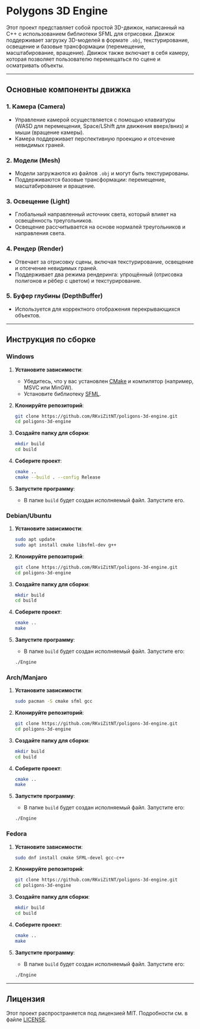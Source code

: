 # Polygons 3D Engine

Этот проект представляет собой простой 3D-движок, написанный на C++ с использованием библиотеки SFML для отрисовки. Движок поддерживает загрузку 3D-моделей в формате `.obj`, текстурирование, освещение и базовые трансформации (перемещение, масштабирование, вращение). Движок также включает в себя камеру, которая позволяет пользователю перемещаться по сцене и осматривать объекты.

---

## Основные компоненты движка

### 1. **Камера (Camera)**
   - Управление камерой осуществляется с помощью клавиатуры (WASD для перемещения, Space/LShift для движения вверх/вниз) и мыши (вращение камеры).
   - Камера поддерживает перспективную проекцию и отсечение невидимых граней.

### 2. **Модели (Mesh)**
   - Модели загружаются из файлов `.obj` и могут быть текстурированы.
   - Поддерживаются базовые трансформации: перемещение, масштабирование и вращение.

### 3. **Освещение (Light)**
   - Глобальный направленный источник света, который влияет на освещённость треугольников.
   - Освещение рассчитывается на основе нормалей треугольников и направления света.

### 4. **Рендер (Render)**
   - Отвечает за отрисовку сцены, включая текстурирование, освещение и отсечение невидимых граней.
   - Поддерживает два режима рендеринга: упрощённый (отрисовка полигонов и рёбер с цветом) и текстурирование.

### 5. **Буфер глубины (DepthBuffer)**
   - Используется для корректного отображения перекрывающихся объектов.

---

## Инструкция по сборке

### Windows

1. **Установите зависимости**:
   - Убедитесь, что у вас установлен [CMake](https://cmake.org/download/) и компилятор (например, MSVC или MinGW).
   - Установите библиотеку [SFML](https://www.sfml-dev.org/download/sfml/3.0.0/).

2. **Клонируйте репозиторий**:
   ```bash
   git clone https://github.com/RKviZitNT/poligons-3d-engine.git
   cd poligons-3d-engine
   ```

3. **Создайте папку для сборки**:
   ```bash
   mkdir build
   cd build
   ```

4. **Соберите проект**:
   ```bash
   cmake ..
   cmake --build . --config Release
   ```

5. **Запустите программу**:
   - В папке `build` будет создан исполняемый файл. Запустите его.



### Debian/Ubuntu

1. **Установите зависимости**:
   ```bash
   sudo apt update
   sudo apt install cmake libsfml-dev g++
   ```

2. **Клонируйте репозиторий**:
   ```bash
   git clone https://github.com/RKviZitNT/poligons-3d-engine.git
   cd poligons-3d-engine
   ```

3. **Создайте папку для сборки**:
   ```bash
   mkdir build
   cd build
   ```

4. **Соберите проект**:
   ```bash
   cmake ..
   make
   ```

5. **Запустите программу**:
   - В папке `build` будет создан исполняемый файл. Запустите его:
   ```bash
   ./Engine
   ```

### Arch/Manjaro

1. **Установите зависимости**:
   ```bash
   sudo pacman -S cmake sfml gcc
   ```

2. **Клонируйте репозиторий**:
   ```bash
   git clone https://github.com/RKviZitNT/poligons-3d-engine.git
   cd poligons-3d-engine
   ```

3. **Создайте папку для сборки**:
   ```bash
   mkdir build
   cd build
   ```

4. **Соберите проект**:
   ```bash
   cmake ..
   make
   ```

5. **Запустите программу**:
   - В папке `build` будет создан исполняемый файл. Запустите его:
   ```bash
   ./Engine
   ```

### Fedora

1. **Установите зависимости**:
   ```bash
   sudo dnf install cmake SFML-devel gcc-c++
   ```

2. **Клонируйте репозиторий**:
   ```bash
   git clone https://github.com/RKviZitNT/poligons-3d-engine.git
   cd poligons-3d-engine
   ```

3. **Создайте папку для сборки**:
   ```bash
   mkdir build
   cd build
   ```

4. **Соберите проект**:
   ```bash
   cmake ..
   make
   ```

5. **Запустите программу**:
   - В папке `build` будет создан исполняемый файл. Запустите его:
   ```bash
   ./Engine
   ```

---

## Лицензия

Этот проект распространяется под лицензией MIT. Подробности см. в файле [LICENSE](LICENSE).
